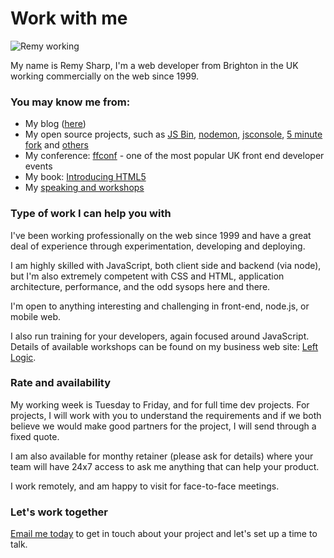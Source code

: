 # Work with me

![Remy working](/images/remy-work.jpg)

My name is Remy Sharp, I'm a web developer from Brighton in the UK working commercially on the web since 1999.

### You may know me from:

- My blog ([here](/))
- My open source projects, such as [JS Bin](https://jsbin.com), [nodemon](http://nodemon.io), [jsconsole](http://jsconsole.com), [5 minute fork](http://5minfork.com) and [others](https://github.com/remy)
- My conference: [ffconf](http://ffconf.org) - one of the most popular UK front end developer events
- My book: [Introducing HTML5](http://www.amazon.co.uk/Introducing-HTML-Voices-That-Matter/dp/0321687299/ref=sr_1_3?ie=UTF8&qid=1441880606&sr=8-3&keywords=introducing+html5)
- My [speaking and workshops](/speaking)

### Type of work I can help you with

I've been working professionally on the web since 1999 and have a great deal of experience through experimentation, developing and deploying.

I am highly skilled with JavaScript, both client side and backend (via node), but I'm also extremely competent with CSS and HTML, application architecture, performance, and the odd sysops here and there.

I'm open to anything interesting and challenging in front-end, node.js, or mobile web.

I also run training for your developers, again focused around JavaScript. Details of available workshops can be found on my business web site: [Left Logic](http://leftlogic.com/training).

### Rate and availability

My working week is Tuesday to Friday, and for full time dev projects. For projects, I will work with you to understand the requirements and if we both believe we would make good partners for the project, I will send through a fixed quote.

I am also available for monthy retainer (please ask for details) where your team will have 24x7 access to ask me anything that can help your product.

I work remotely, and am happy to visit for face-to-face meetings.

### Let's work together

[Email me today](mailto:info@leftlogic.com) to get in touch about your project and let's set up a time to talk.
